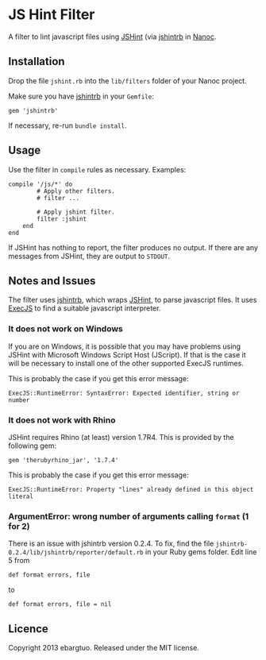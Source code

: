 # JS Hint Filter #

A filter to lint javascript files using 
[JSHint](https://github.com/jshint/jshint/)
(via [jshintrb](https://github.com/stereobooster/jshintrb) in
[Nanoc](http://nanoc.ws).

## Installation ##

Drop the file `jshint.rb` into the `lib/filters` folder of
your Nanoc project.

Make sure you have
[jshintrb](https://github.com/stereobooster/jshintrb)
in your `Gemfile`:

    gem 'jshintrb'

If necessary, re-run `bundle install`.

## Usage ##

Use the filter in `compile` rules as necessary. Examples:

    compile '/js/*' do
            # Apply other filters.
            # filter ...

            # Apply jshint filter.
            filter :jshint
        end
    end

If JSHint has nothing to report, the filter produces no output.
If there are any messages from JSHint, they are output to `STDOUT`.

## Notes and Issues ##

The filter uses [jshintrb](https://github.com/stereobooster/jshintrb),
which wraps [JSHint](https://github.com/jshint/jshint/), to
parse javascript files. It uses 
[ExecJS](https://github.com/sstephenson/execjs) to find a suitable
javascript interpreter.

### It does not work on Windows ###

If you are on Windows, it is possible that you may have problems using
JSHint with Microsoft Windows Script Host (JScript). If that is the case
it will be necessary to install one of the other supported ExecJS runtimes.

This is probably the case if you get this error message:

    ExecJS::RuntimeError: SyntaxError: Expected identifier, string or number

### It does not work with Rhino ###

JSHint requires Rhino (at least) version 1.7R4. This is provided by
the following gem:

    gem 'therubyrhino_jar', '1.7.4'

This is probably the case if you get this error message:

    ExecJS::RuntimeError: Property "lines" already defined in this object literal

### ArgumentError: wrong number of arguments calling `format` (1 for 2) ###

There is an issue with jshintrb version 0.2.4. To fix, find the file
`jshintrb-0.2.4/lib/jshintrb/reporter/default.rb` in your Ruby gems
folder. Edit line 5 from

    def format errors, file

to

    def format errors, file = nil

## Licence ##

Copyright 2013 ebargtuo. Released under the MIT license.
